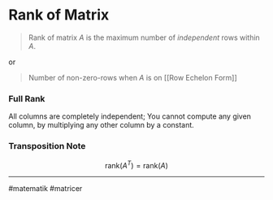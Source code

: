 # Rank of Matrix
> Rank of matrix $A$ is the maximum number of *independent* rows within $A$.

or

> Number of non-zero-rows when $A$ is on [[Row Echelon Form]]

### Full Rank
All columns are completely independent; You cannot compute any given column, by multiplying any other column by a constant.

### Transposition Note
$$\mathrm{rank}(A^{T})= \mathrm{rank}(A)$$

---
#matematik #matricer 
